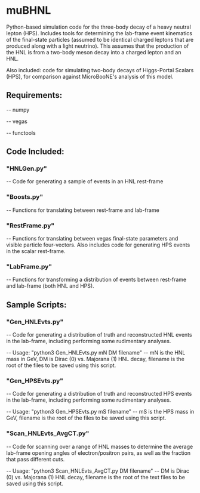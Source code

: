 # muBHNL
Python-based simulation code for the three-body decay of a heavy neutral lepton (HPS). Includes tools for determining the lab-frame event kinematics of the final-state particles (assumed to be identical charged leptons that are produced along with a light neutrino). This assumes that the production of the HNL is from a two-body meson decay into a charged lepton and an HNL.

Also included: code for simulating two-body decays of Higgs-Portal Scalars (HPS), for comparison against MicroBooNE's analysis of this model.

## Requirements:

-- numpy

-- vegas

-- functools


## Code Included:

### "HNLGen.py"
-- Code for generating a sample of events in an HNL rest-frame

### "Boosts.py"
-- Functions for translating between rest-frame and lab-frame

### "RestFrame.py"
-- Functions for translating between vegas final-state parameters and visible particle four-vectors. Also includes code for generating HPS events in the scalar rest-frame.

### "LabFrame.py"
-- Functions for transforming a distribution of events between rest-frame and lab-frame (both HNL and HPS).

## Sample Scripts:

### "Gen_HNLEvts.py" 
-- Code for generating a distribution of truth and reconstructed HNL events in the lab-frame, including performing some rudimentary analyses.

-- Usage: "python3 Gen_HNLEvts.py mN DM filename" -- mN is the HNL mass in GeV, DM is Dirac (0) vs. Majorana (1) HNL decay, filename is the root of the files to be saved using this script.

### "Gen_HPSEvts.py"
-- Code for generating a distribution of truth and reconstructed HPS events in the lab-frame, including performing some rudimentary analyses.

-- Usage: "python3 Gen_HPSEvts.py mS filename" -- mS is the HPS mass in GeV, filename is the root of the files to be saved using this script.
  
### "Scan_HNLEvts_AvgCT.py"
-- Code for scanning over a range of HNL masses to determine the average lab-frame opening angles of electron/positron pairs, as well as the fraction that pass different cuts.

-- Usage: "python3 Scan_HNLEvts_AvgCT.py DM filename" -- DM is Dirac (0) vs. Majorana (1) HNL decay, filename is the root of the text files to be saved using this script.
